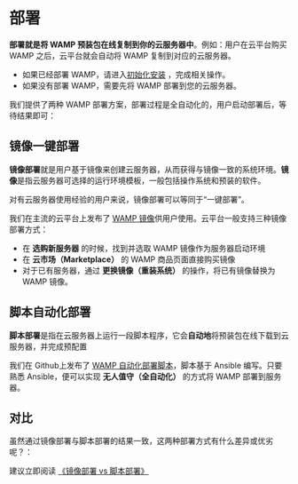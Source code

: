 # 部署

**部署就是将 WAMP 预装包在线复制到你的云服务器中**。例如：用户在云平台购买 WAMP 之后，云平台就会自动将 WAMP 复制到对应的云服务器。

- 如果已经部署 WAMP，请进入[初始化安装](/zh/stack-installation.md) ，完成相关操作。
- 如果没有部署 WAMP，需要先将 WAMP 部署到您的云服务器。

我们提供了两种 WAMP 部署方案，部署过程是全自动化的，用户启动部署后，等待结果即可：

## 镜像一键部署

**镜像部署**就是用户基于镜像来创建云服务器，从而获得与镜像一致的系统环境。**镜像**是指云服务器可选择的运行环境模板，一般包括操作系统和预装的软件。

对有云服务器使用经验的用户来说，镜像部署可以等同于“一键部署”。

我们在主流的云平台上发布了 [WAMP 镜像](https://apps.websoft9.com/wamp)供用户使用。云平台一般支持三种镜像部署方式：

* 在 **选购新服务器** 的时候，找到并选取 WAMP 镜像作为服务器启动环境
* 在 **云市场（Marketplace）**  的 WAMP 商品页面直接购买镜像
* 对于已有服务器，通过 **更换镜像（重装系统）** 的操作，将已有镜像替换为 WAMP 镜像。

## 脚本自动化部署

**脚本部署**是指在云服务器上运行一段脚本程序，它会**自动地**将预装包在线下载到云服务器，并完成预配置

我们在 Github上发布了 [WAMP 自动化部署脚本](https://github.com/Websoft9/ansible-wamp)，脚本基于 Ansible 编写。只要熟悉 Ansible，便可以实现 **无人值守（全自动化）** 的方式将 WAMP 部署到服务器。

## 对比

虽然通过镜像部署与脚本部署的结果一致，这两种部署方式有什么差异或优劣呢？：

建议立即阅读 [《镜像部署 vs 脚本部署》](https://support.websoft9.com/docs/faq/zh/bz-product.html#镜像部署-vs-脚本部署)